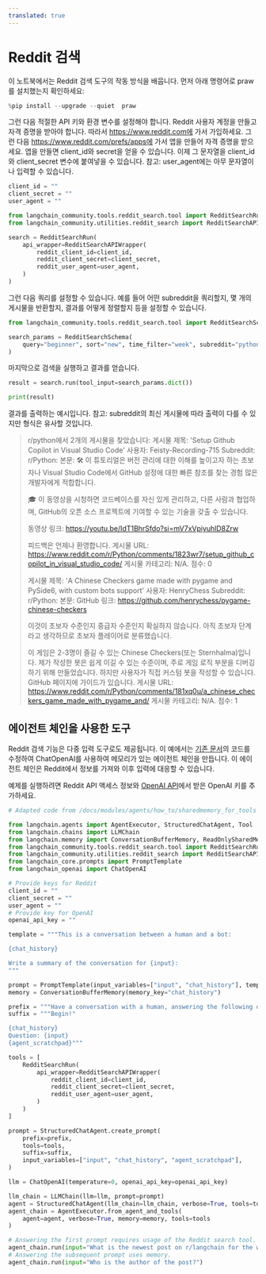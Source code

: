```yaml
---
translated: true
---
```


# Reddit 검색

이 노트북에서는 Reddit 검색 도구의 작동 방식을 배웁니다.
먼저 아래 명령어로 praw를 설치했는지 확인하세요:

```python
%pip install --upgrade --quiet  praw
```

그런 다음 적절한 API 키와 환경 변수를 설정해야 합니다. Reddit 사용자 계정을 만들고 자격 증명을 받아야 합니다. 따라서 https://www.reddit.com에 가서 가입하세요.
그런 다음 https://www.reddit.com/prefs/apps에 가서 앱을 만들어 자격 증명을 받으세요.
앱을 만들면 client_id와 secret을 얻을 수 있습니다. 이제 그 문자열을 client_id와 client_secret 변수에 붙여넣을 수 있습니다.
참고: user_agent에는 아무 문자열이나 입력할 수 있습니다.

```python
client_id = ""
client_secret = ""
user_agent = ""
```

```python
from langchain_community.tools.reddit_search.tool import RedditSearchRun
from langchain_community.utilities.reddit_search import RedditSearchAPIWrapper

search = RedditSearchRun(
    api_wrapper=RedditSearchAPIWrapper(
        reddit_client_id=client_id,
        reddit_client_secret=client_secret,
        reddit_user_agent=user_agent,
    )
)
```

그런 다음 쿼리를 설정할 수 있습니다. 예를 들어 어떤 subreddit을 쿼리할지, 몇 개의 게시물을 반환할지, 결과를 어떻게 정렬할지 등을 설정할 수 있습니다.

```python
from langchain_community.tools.reddit_search.tool import RedditSearchSchema

search_params = RedditSearchSchema(
    query="beginner", sort="new", time_filter="week", subreddit="python", limit="2"
)
```

마지막으로 검색을 실행하고 결과를 얻습니다.

```python
result = search.run(tool_input=search_params.dict())
```

```python
print(result)
```

결과를 출력하는 예시입니다.
참고: subreddit의 최신 게시물에 따라 출력이 다를 수 있지만 형식은 유사할 것입니다.

> r/python에서 2개의 게시물을 찾았습니다:
> 게시물 제목: 'Setup Github Copilot in Visual Studio Code'
> 사용자: Feisty-Recording-715
> Subreddit: r/Python:
>                     본문: 🛠️ 이 튜토리얼은 버전 관리에 대한 이해를 높이고자 하는 초보자나 Visual Studio Code에서 GitHub 설정에 대한 빠른 참조를 찾는 경험 많은 개발자에게 적합합니다.
>
>🎓 이 동영상을 시청하면 코드베이스를 자신 있게 관리하고, 다른 사람과 협업하며, GitHub의 오픈 소스 프로젝트에 기여할 수 있는 기술을 갖출 수 있습니다.
>
>
>동영상 링크: https://youtu.be/IdT1BhrSfdo?si=mV7xVpiyuhlD8Zrw
>
>피드백은 언제나 환영합니다.
>                     게시물 URL: https://www.reddit.com/r/Python/comments/1823wr7/setup_github_copilot_in_visual_studio_code/
>                     게시물 카테고리: N/A.
>                     점수: 0
>
>게시물 제목: 'A Chinese Checkers game made with pygame and PySide6, with custom bots support'
>사용자: HenryChess
>Subreddit: r/Python:
>                     본문: GitHub 링크: https://github.com/henrychess/pygame-chinese-checkers
>
>이것이 초보자 수준인지 중급자 수준인지 확실하지 않습니다. 아직 초보자 단계라고 생각하므로 초보자 플레이어로 분류했습니다.
>
>이 게임은 2-3명이 즐길 수 있는 Chinese Checkers(또는 Sternhalma)입니다. 제가 작성한 봇은 쉽게 이길 수 있는 수준이며, 주로 게임 로직 부분을 디버깅하기 위해 만들었습니다. 하지만 사용자가 직접 커스텀 봇을 작성할 수 있습니다. GitHub 페이지에 가이드가 있습니다.
>                     게시물 URL: https://www.reddit.com/r/Python/comments/181xq0u/a_chinese_checkers_game_made_with_pygame_and/
>                     게시물 카테고리: N/A.
>                     점수: 1

## 에이전트 체인을 사용한 도구

Reddit 검색 기능은 다중 입력 도구로도 제공됩니다. 이 예에서는 [기존 문서](/docs/modules/memory/agent_with_memory)의 코드를 수정하여 ChatOpenAI를 사용하여 메모리가 있는 에이전트 체인을 만듭니다. 이 에이전트 체인은 Reddit에서 정보를 가져와 이후 입력에 대응할 수 있습니다.

예제를 실행하려면 Reddit API 액세스 정보와 [OpenAI API](https://help.openai.com/en/articles/4936850-where-do-i-find-my-api-key)에서 받은 OpenAI 키를 추가하세요.

```python
# Adapted code from /docs/modules/agents/how_to/sharedmemory_for_tools

from langchain.agents import AgentExecutor, StructuredChatAgent, Tool
from langchain.chains import LLMChain
from langchain.memory import ConversationBufferMemory, ReadOnlySharedMemory
from langchain_community.tools.reddit_search.tool import RedditSearchRun
from langchain_community.utilities.reddit_search import RedditSearchAPIWrapper
from langchain_core.prompts import PromptTemplate
from langchain_openai import ChatOpenAI

# Provide keys for Reddit
client_id = ""
client_secret = ""
user_agent = ""
# Provide key for OpenAI
openai_api_key = ""

template = """This is a conversation between a human and a bot:

{chat_history}

Write a summary of the conversation for {input}:
"""

prompt = PromptTemplate(input_variables=["input", "chat_history"], template=template)
memory = ConversationBufferMemory(memory_key="chat_history")

prefix = """Have a conversation with a human, answering the following questions as best you can. You have access to the following tools:"""
suffix = """Begin!"

{chat_history}
Question: {input}
{agent_scratchpad}"""

tools = [
    RedditSearchRun(
        api_wrapper=RedditSearchAPIWrapper(
            reddit_client_id=client_id,
            reddit_client_secret=client_secret,
            reddit_user_agent=user_agent,
        )
    )
]

prompt = StructuredChatAgent.create_prompt(
    prefix=prefix,
    tools=tools,
    suffix=suffix,
    input_variables=["input", "chat_history", "agent_scratchpad"],
)

llm = ChatOpenAI(temperature=0, openai_api_key=openai_api_key)

llm_chain = LLMChain(llm=llm, prompt=prompt)
agent = StructuredChatAgent(llm_chain=llm_chain, verbose=True, tools=tools)
agent_chain = AgentExecutor.from_agent_and_tools(
    agent=agent, verbose=True, memory=memory, tools=tools
)

# Answering the first prompt requires usage of the Reddit search tool.
agent_chain.run(input="What is the newest post on r/langchain for the week?")
# Answering the subsequent prompt uses memory.
agent_chain.run(input="Who is the author of the post?")
```
